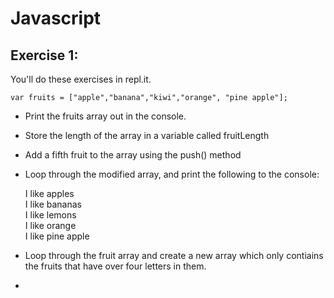 # Javascript

## Exercise 1:

You'll do these exercises in repl.it. 

	var fruits = ["apple","banana","kiwi","orange", "pine apple"];

* Print the fruits array out in the console.
* Store the length of the array in a variable called fruitLength
* Add a fifth fruit to the array using the push() method
* Loop through the modified array, and print the following to the console:  

	I like apples  
	I like bananas  
	I like lemons  
	I like orange  
	I like pine apple  

* Loop through the fruit array and create a new array which only contiains the fruits that have over four letters in them.
* 






